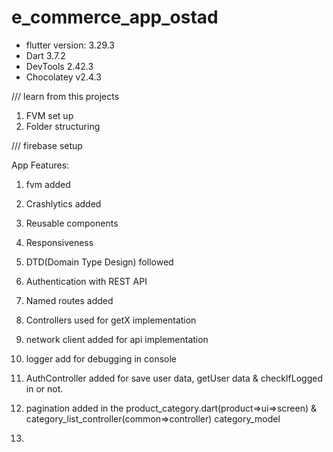 # e_commerce_app_ostad

* flutter version: 3.29.3
* Dart 3.7.2
* DevTools 2.42.3
* Chocolatey v2.4.3

/// learn from this projects

1. FVM set up
2. Folder structuring


/// firebase setup

App Features:
1. fvm added
2. Crashlytics added
3. Reusable components
4. Responsiveness 
5. DTD(Domain Type Design) followed
6. Authentication with REST API
7. Named routes added
8. Controllers used for getX implementation
9. network client added for api implementation
10. logger add for debugging in console
11. AuthController added for save user data, getUser data & checkIfLogged in or not. 
12. pagination added in the 
          product_category.dart(product=>ui=>screen) 
         & category_list_controller(common=>controller)
         category_model
            
13. 






